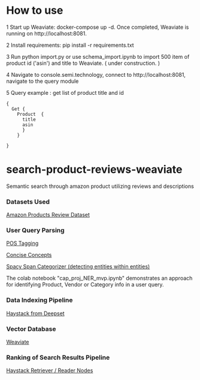 # How to use

1 Start up Weaviate: docker-compose up -d. Once completed, Weaviate is running on http://localhost:8081.

2 Install requirements: pip install -r requirements.txt

3 Run python import.py or use schema_import.ipynb to import 500 item of product id ('asin') and title to Weaviate. ( under construction. )

4 Navigate to console.semi.technology, connect to http://localhost:8081, navigate to the query module

5 Query example : get list of product title and id 

    {
      Get {
        Product  {
          title  
          asin
          }
        }
      
    }

# search-product-reviews-weaviate
Semantic search through amazon product utilizing reviews and descriptions

### Datasets Used ###

[Amazon Products Review Dataset](https://jmcauley.ucsd.edu/data/amazon/)

### User Query Parsing ###

[POS Tagging](https://spacy.io/usage/linguistic-features)

[Concise Concepts](https://github.com/Pandora-Intelligence/concise-concepts)

[Spacy Span Categorizer (detecting entities within entities)](https://spacy.io/api/spancategorizer)

The colab notebook "cap_proj_NER_mvp.ipynb" demonstrates an approach for identifying Product, Vendor or
Category info in a user query.

### Data Indexing Pipeline ###

[Haystack from Deepset](https://haystack.deepset.ai/overview/intro)

### Vector Database ###

[Weaviate](https://weaviate.io/ )

### Ranking of Search Results Pipeline ###

[Haystack Retriever / Reader Nodes]( https://haystack.deepset.ai/components/ready-made-pipelines#documentsearchpipeline )